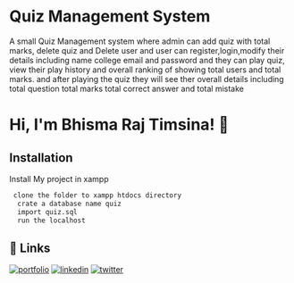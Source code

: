 
# Quiz Management System

A small Quiz Management system where admin can add quiz with total marks, delete quiz and Delete user
and user can register,login,modify their details including name college email and password and they can play quiz, view their play history
and overall ranking of showing total users and total marks.
and after playing the quiz they will see ther overall details including total question total marks total correct answer and total mistake


# Hi, I'm Bhisma Raj Timsina! 👋


## Installation

Install My project in xampp

```bash
 clone the folder to xampp htdocs directory
  crate a database name quiz
  import quiz.sql
  run the localhost
```
    
## 🔗 Links
[![portfolio](https://img.shields.io/badge/my_portfolio-000?style=for-the-badge&logo=ko-fi&logoColor=white)](https://bhismatimsina.com.np/)
[![linkedin](https://img.shields.io/badge/linkedin-0A66C2?style=for-the-badge&logo=linkedin&logoColor=white)](https://www.linkedin.com/in/bhisma-raj-timsina-3ba5b9189/)
[![twitter](https://img.shields.io/badge/twitter-1DA1F2?style=for-the-badge&logo=twitter&logoColor=white)](https://twitter.com/bhishma_timsina)

